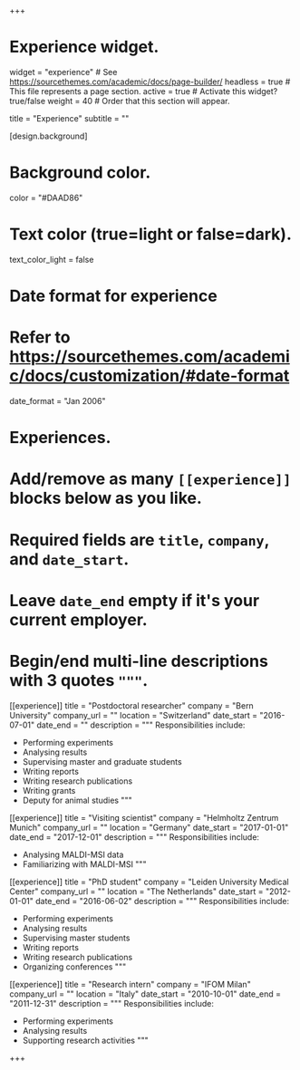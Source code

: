 +++
# Experience widget.
widget = "experience"  # See https://sourcethemes.com/academic/docs/page-builder/
headless = true  # This file represents a page section.
active = true  # Activate this widget? true/false
weight = 40  # Order that this section will appear.

title = "Experience"
subtitle = ""

[design.background]
  # Background color.
  color = "#DAAD86"
  
  # Text color (true=light or false=dark).
  text_color_light = false

# Date format for experience
#   Refer to https://sourcethemes.com/academic/docs/customization/#date-format
date_format = "Jan 2006"

# Experiences.
#   Add/remove as many `[[experience]]` blocks below as you like.
#   Required fields are `title`, `company`, and `date_start`.
#   Leave `date_end` empty if it's your current employer.
#   Begin/end multi-line descriptions with 3 quotes `"""`.
[[experience]]
  title = "Postdoctoral researcher"
  company = "Bern University"
  company_url = ""
  location = "Switzerland"
  date_start = "2016-07-01"
  date_end = ""
  description = """
  Responsibilities include:
  
  * Performing experiments
  * Analysing results
  * Supervising master and graduate students
  * Writing reports
  * Writing research publications
  * Writing grants
  * Deputy for animal studies
  """

[[experience]]
  title = "Visiting scientist"
  company = "Helmholtz Zentrum Munich"
  company_url = ""
  location = "Germany"
  date_start = "2017-01-01"
  date_end = "2017-12-01"
  description = """
  Responsibilities include:
  
  * Analysing MALDI-MSI data
  * Familiarizing with MALDI-MSI
  """
  
[[experience]]
  title = "PhD student"
  company = "Leiden University Medical Center"
  company_url = ""
  location = "The Netherlands"
  date_start = "2012-01-01"
  date_end = "2016-06-02"
  description = """
  Responsibilities include:
  
  * Performing experiments
  * Analysing results
  * Supervising master students
  * Writing reports
  * Writing research publications
  * Organizing conferences
  """
  
[[experience]]
  title = "Research intern"
  company = "IFOM Milan"
  company_url = ""
  location = "Italy"
  date_start = "2010-10-01"
  date_end = "2011-12-31"
  description = """
  Responsibilities include:
  
  * Performing experiments
  * Analysing results
  * Supporting research activities
  """


+++
